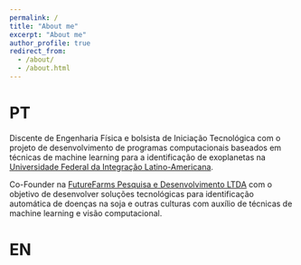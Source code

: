 ```yaml
---
permalink: /
title: "About me"
excerpt: "About me"
author_profile: true
redirect_from: 
  - /about/
  - /about.html
---
```

PT
======

Discente de Engenharia Física e bolsista de Iniciação Tecnológica com o projeto de desenvolvimento de programas computacionais baseados em técnicas de machine learning para a identificação de exoplanetas na [Universidade Federal da Integração Latino-Americana](https://portal.unila.edu.br/).

Co-Founder na [FutureFarms Pesquisa e Desenvolvimento LTDA](https://www.linkedin.com/company/65014406) com o objetivo de desenvolver soluções tecnológicas para identificação automática de doenças na soja e outras culturas com auxílio de técnicas de machine learning e visão computacional.

EN
======
